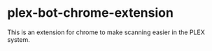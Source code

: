 # plex-bot-chrome-extension
This is an extension for chrome to make scanning easier in the PLEX system.
